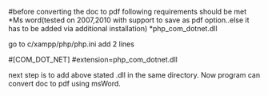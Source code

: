 #before converting the doc to pdf following requirements should be met
*Ms word(tested on 2007,2010 with support to save as pdf option..else it has to be added via additional installation)
*php_com_dotnet.dll

go to c/xampp/php/php.ini
add 2 lines 

#[COM_DOT_NET] 
#extension=php_com_dotnet.dll 

next step is to add above stated .dll in the same directory.
Now program can convert doc to pdf using msWord.



